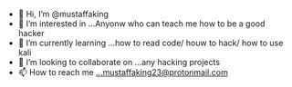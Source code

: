 - 👋 Hi, I’m @mustaffaking
- 👀 I’m interested in ...Anyonw who can  teach me how to be a good hacker
- 🌱 I’m currently learning ...how to read code/ houw to hack/ how to use kali 
- 💞️ I’m looking to collaborate on ...any hacking projects
- 📫 How to reach me ...mustaffaking23@protonmail.com

<!---
mustaffaking/mustaffaking is a ✨ special ✨ repository because its `README.md` (this file) appears on your GitHub profile.
You can click the Preview link to take a look at your changes.
--->
